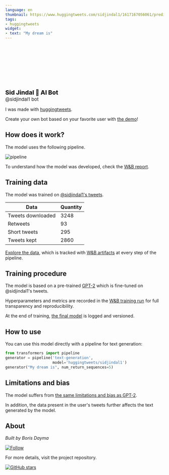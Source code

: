 ```yaml
---
language: en
thumbnail: https://www.huggingtweets.com/sidjindal1/1617167056061/predictions.png
tags:
- huggingtweets
widget:
- text: "My dream is"
---
```


<div>
<div style="width: 132px; height:132px; border-radius: 50%; background-size: cover; background-image: url('https://pbs.twimg.com/profile_images/1359596382231924736/kFfe1B97_400x400.jpg')">
</div>
<div style="margin-top: 8px; font-size: 19px; font-weight: 800">Sid Jindal 🤖 AI Bot </div>
<div style="font-size: 15px">@sidjindal1 bot</div>
</div>

I was made with [huggingtweets](https://github.com/borisdayma/huggingtweets).

Create your own bot based on your favorite user with [the demo](https://colab.research.google.com/github/borisdayma/huggingtweets/blob/master/huggingtweets-demo.ipynb)!

## How does it work?

The model uses the following pipeline.

![pipeline](https://github.com/borisdayma/huggingtweets/blob/master/img/pipeline.png?raw=true)

To understand how the model was developed, check the [W&B report](https://wandb.ai/wandb/huggingtweets/reports/HuggingTweets-Train-a-Model-to-Generate-Tweets--VmlldzoxMTY5MjI).

## Training data

The model was trained on [@sidjindal1's tweets](https://twitter.com/sidjindal1).

| Data | Quantity |
| --- | --- |
| Tweets downloaded | 3248 |
| Retweets | 93 |
| Short tweets | 295 |
| Tweets kept | 2860 |

[Explore the data](https://wandb.ai/wandb/huggingtweets/runs/2takn730/artifacts), which is tracked with [W&B artifacts](https://docs.wandb.com/artifacts) at every step of the pipeline.

## Training procedure

The model is based on a pre-trained [GPT-2](https://huggingface.co/gpt2) which is fine-tuned on @sidjindal1's tweets.

Hyperparameters and metrics are recorded in the [W&B training run](https://wandb.ai/wandb/huggingtweets/runs/6fjrggo6) for full transparency and reproducibility.

At the end of training, [the final model](https://wandb.ai/wandb/huggingtweets/runs/6fjrggo6/artifacts) is logged and versioned.

## How to use

You can use this model directly with a pipeline for text generation:

```python
from transformers import pipeline
generator = pipeline('text-generation',
                     model='huggingtweets/sidjindal1')
generator("My dream is", num_return_sequences=5)
```

## Limitations and bias

The model suffers from [the same limitations and bias as GPT-2](https://huggingface.co/gpt2#limitations-and-bias).

In addition, the data present in the user's tweets further affects the text generated by the model.

## About

*Built by Boris Dayma*

[![Follow](https://img.shields.io/twitter/follow/borisdayma?style=social)](https://twitter.com/intent/follow?screen_name=borisdayma)

For more details, visit the project repository.

[![GitHub stars](https://img.shields.io/github/stars/borisdayma/huggingtweets?style=social)](https://github.com/borisdayma/huggingtweets)
